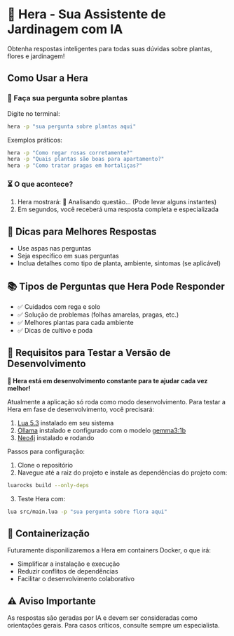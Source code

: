# 🌿 Hera - Sua Assistente de Jardinagem com IA

Obtenha respostas inteligentes para todas suas dúvidas sobre plantas, flores e jardinagem!

## Como Usar a Hera

### 💬 Faça sua pergunta sobre plantas

Digite no terminal:
```bash
hera -p "sua pergunta sobre plantas aqui"
```

Exemplos práticos:
```bash
hera -p "Como regar rosas corretamente?"
hera -p "Quais plantas são boas para apartamento?"
hera -p "Como tratar pragas em hortaliças?"
```

### ⏳ O que acontece?
1. Hera mostrará: 🤖 Analisando questão... (Pode levar alguns instantes)
2. Em segundos, você receberá uma resposta completa e especializada

## 🌟 Dicas para Melhores Respostas
- Use aspas nas perguntas
- Seja específico em suas perguntas
- Inclua detalhes como tipo de planta, ambiente, sintomas (se aplicável)

## 📚 Tipos de Perguntas que Hera Pode Responder
- ✅ Cuidados com rega e solo
- ✅ Solução de problemas (folhas amarelas, pragas, etc.)
- ✅ Melhores plantas para cada ambiente
- ✅ Dicas de cultivo e poda

## 🔧 Requisitos para Testar a Versão de Desenvolvimento
**🌱 Hera está em desenvolvimento constante para te ajudar cada vez melhor!**

Atualmente a aplicação só roda como modo desenvolvimento. Para testar a Hera em fase de desenvolvimento, você precisará:
1. [Lua 5.3](https://www.lua.org/) instalado em seu sistema
2. [Ollama](https://ollama.com/) instalado e configurado com o modelo [gemma3:1b](https://ollama.com/library/gemma3:1b)
3. [Neo4j](https://neo4j.com/) instalado e rodando

Passos para configuração:
1. Clone o repositório
2. Navegue até a raiz do projeto e instale as dependências do projeto com:
```bash
luarocks build --only-deps
```
3. Teste Hera com:
```bash
lua src/main.lua -p "sua pergunta sobre flora aqui"
```

## 🐳 Containerização
Futuramente disponilizaremos a Hera em containers Docker, o que irá:
- Simplificar a instalação e execução
- Reduzir conflitos de dependências
- Facilitar o desenvolvimento colaborativo

## ⚠️ Aviso Importante
As respostas são geradas por IA e devem ser consideradas como orientações gerais. Para casos críticos, consulte sempre um especialista.
